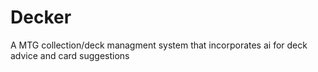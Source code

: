 # Decker
 A MTG collection/deck managment system that incorporates ai for deck advice and card suggestions
